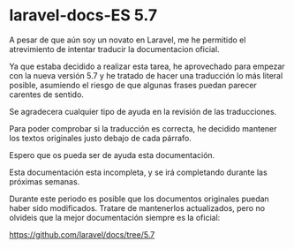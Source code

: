 # laravel-docs-ES 5.7

A pesar de que aún soy un novato en Laravel, me he permitido el atrevimiento de intentar traducir la documentacion oficial.

Ya que estaba decidido a realizar esta tarea, he aprovechado para empezar con la nueva versión 5.7 y he tratado de hacer una traducción lo más literal posible, asumiendo el riesgo de que algunas frases puedan parecer carentes de sentido.

Se agradecera cualquier tipo de ayuda en la revisión de las traducciones.

Para poder comprobar si la traducción es correcta, he decidido mantener los textos originales justo debajo de cada párrafo.

Espero que os pueda ser de ayuda esta documentación.

Esta documentación esta incompleta, y se irá completando durante las próximas semanas.

Durante este periodo es posible que los documentos originales puedan haber sido modificados. Tratare de mantenerlos actualizados, pero no olvideis que la mejor documentación siempre es la oficial:

https://github.com/laravel/docs/tree/5.7

